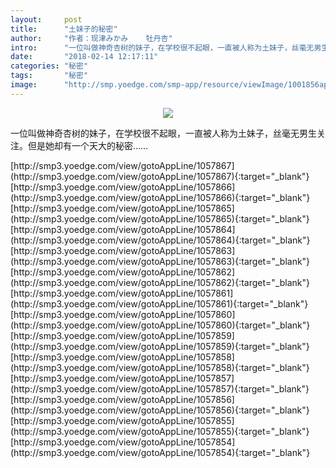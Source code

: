 ```yaml
---
layout:     post
title:      "土妹子的秘密"
author:     "作者：现津みかみ    牡丹杏"
intro:      "一位叫做神奇杏树的妹子，在学校很不起眼，一直被人称为土妹子，丝毫无男生关注。但是她却有一个天大的秘密……"
date:       "2018-02-14 12:17:11"
categories: "秘密"
tags:       "秘密"
image:      "http://smp.yoedge.com/smp-app/resource/viewImage/1001856appline.png"
---
```

<div style="text-align: center">
<p><img src="http://smp.yoedge.com/smp-app/resource/viewImage/1001856appline.png"/></p>
</div>
<p class="post-meta">
<span>一位叫做神奇杏树的妹子，在学校很不起眼，一直被人称为土妹子，丝毫无男生关注。但是她却有一个天大的秘密……</span>
</p>
[http://smp3.yoedge.com/view/gotoAppLine/1057867](http://smp3.yoedge.com/view/gotoAppLine/1057867){:target="_blank"}
[http://smp3.yoedge.com/view/gotoAppLine/1057866](http://smp3.yoedge.com/view/gotoAppLine/1057866){:target="_blank"}
[http://smp3.yoedge.com/view/gotoAppLine/1057865](http://smp3.yoedge.com/view/gotoAppLine/1057865){:target="_blank"}
[http://smp3.yoedge.com/view/gotoAppLine/1057864](http://smp3.yoedge.com/view/gotoAppLine/1057864){:target="_blank"}
[http://smp3.yoedge.com/view/gotoAppLine/1057863](http://smp3.yoedge.com/view/gotoAppLine/1057863){:target="_blank"}
[http://smp3.yoedge.com/view/gotoAppLine/1057862](http://smp3.yoedge.com/view/gotoAppLine/1057862){:target="_blank"}
[http://smp3.yoedge.com/view/gotoAppLine/1057861](http://smp3.yoedge.com/view/gotoAppLine/1057861){:target="_blank"}
[http://smp3.yoedge.com/view/gotoAppLine/1057860](http://smp3.yoedge.com/view/gotoAppLine/1057860){:target="_blank"}
[http://smp3.yoedge.com/view/gotoAppLine/1057859](http://smp3.yoedge.com/view/gotoAppLine/1057859){:target="_blank"}
[http://smp3.yoedge.com/view/gotoAppLine/1057858](http://smp3.yoedge.com/view/gotoAppLine/1057858){:target="_blank"}
[http://smp3.yoedge.com/view/gotoAppLine/1057857](http://smp3.yoedge.com/view/gotoAppLine/1057857){:target="_blank"}
[http://smp3.yoedge.com/view/gotoAppLine/1057856](http://smp3.yoedge.com/view/gotoAppLine/1057856){:target="_blank"}
[http://smp3.yoedge.com/view/gotoAppLine/1057855](http://smp3.yoedge.com/view/gotoAppLine/1057855){:target="_blank"}
[http://smp3.yoedge.com/view/gotoAppLine/1057854](http://smp3.yoedge.com/view/gotoAppLine/1057854){:target="_blank"}


